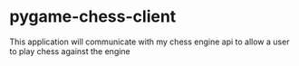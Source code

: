 # pygame-chess-client

This application will communicate with my chess engine api to allow a user to play chess against the engine
